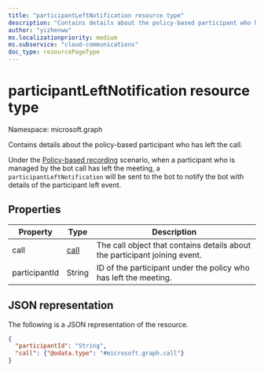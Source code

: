 ```yaml
---
title: "participantLeftNotification resource type"
description: "Contains details about the policy-based participant who has left the call."
author: "yizhenww"
ms.localizationpriority: medium
ms.subservice: "cloud-communications"
doc_type: resourcePageType
---
```


# participantLeftNotification resource type

Namespace: microsoft.graph

Contains details about the policy-based participant who has left the call.

Under the [Policy-based recording](/microsoftteams/teams-recording-policy) scenario, when a participant who is managed by the bot call has left the meeting, a `participantLeftNotification` will be sent to the bot to notify the bot with details of the participant left event.

## Properties
| Property       | Type            | Description                                                        |
| -------------- | --------------  | -------------------------------------------                        |
| call           | [call](call.md) | The call object that contains details about the participant joining event. |
| participantId  | String          | ID of the participant under the policy who has left the meeting.        |

## JSON representation

The following is a JSON representation of the resource.

<!-- {
  "blockType": "resource",
  "optionalProperties": [],
  "@odata.type": "microsoft.graph.participantLeftNotification"
}-->
```json
{
  "participantId": "String",
  "call": {"@odata.type": "#microsoft.graph.call"}
}
```

<!-- uuid: 8fcb5dbc-d5aa-4681-8e31-b001d5168d79
2015-10-25 14:57:30 UTC -->
<!--
{
  "type": "#page.annotation",
  "description": "participantLeftNotification resource",
  "keywords": "",
  "section": "documentation",
  "tocPath": "",
  "suppressions": []
}
-->
